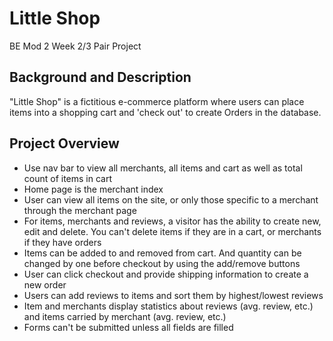 # Little Shop
BE Mod 2 Week 2/3 Pair Project

## Background and Description

"Little Shop" is a fictitious e-commerce platform where users can place items into a shopping cart and 'check out' to create Orders in the database.

## Project Overview

- Use nav bar to view all merchants, all items and cart as well as total count of items in cart
- Home page is the merchant index
- User can view all items on the site, or only those specific to a merchant through the merchant page
- For items, merchants and reviews, a visitor has the ability to create new, edit and delete. You can't delete items if they are in a cart, or merchants if they have orders
- Items can be added to and removed from cart. And quantity can be changed by one before checkout by using the add/remove buttons
- User can click checkout and provide shipping information to create a new order
- Users can add reviews to items and sort them by highest/lowest reviews
- Item and merchants display statistics about reviews (avg. review, etc.) and items carried by merchant (avg. review, etc.)
- Forms can't be submitted unless all fields are filled
